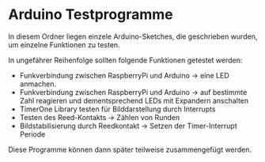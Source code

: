 # Arduino Testprogramme

In diesem Ordner liegen einzele Arduino-Sketches, die geschrieben wurden, um einzelne Funktionen zu testen.

In ungefährer Reihenfolge sollten folgende Funktionen getestet werden:
* Funkverbindung zwischen RaspberryPi und Arduino -> eine LED anmachen.
* Funkverbindung zwischen RaspberryPi und Arduino -> auf bestimmte Zahl reagieren und dementsprechend LEDs mit Expandern anschalten
* TimerOne Library testen für Bilddarstellung durch Interrupts
* Testen des Reed-Kontakts -> Zählen von Runden
* Bildstabilisierung durch Reedkontakt -> Setzen der Timer-Interrupt Periode

Diese Programme können dann später teilweise zusammengefügt werden.